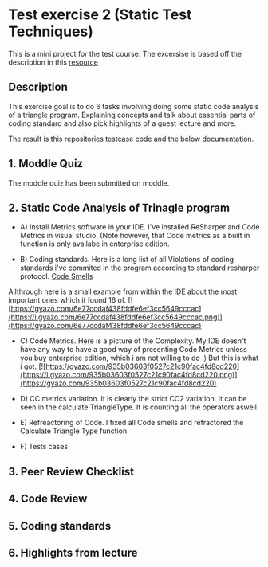 # Test exercise 2 (Static Test Techniques)
This is a mini project for the test course. The excersise is based off the description in this [resource](https://github.com/datsoftlyngby/soft2018spring-test-teaching-material/blob/master/exercises/Static%20Test%20Techniques%20Exercises.pdf)

## Description
This exercise goal is to do 6 tasks involving doing some static code analysis of a triangle program. Explaining concepts and talk about essential parts of coding standard and also pick highlights of a guest lecture and more.

The result is this repositories testcase code and the below documentation. 

## 1. Moddle Quiz
The moddle quiz has been submitted on moddle.

## 2. Static Code Analysis of Trinagle program
- A) Install Metrics software in your IDE.
I've installed ReSharper and Code Metrics in visual studio. (Note however, that Code metrics as a built in function is only availabe in enterprise edition.

- B) Coding standards.
Here is a long list of all Violations of coding standards i've commited in the program according to standard resharper protocol. [Code Smells](CodeSmells.txt)

Allthrough here is a small example from within the IDE about the most important ones which it found 16 of.
[![https://gyazo.com/6e77ccdaf438fddfe6ef3cc5649cccac](https://i.gyazo.com/6e77ccdaf438fddfe6ef3cc5649cccac.png)](https://gyazo.com/6e77ccdaf438fddfe6ef3cc5649cccac)

- C) Code Metrics.
Here is a picture of the Complexity. My IDE doesn't have any way to have a good way of presenting Code Metrics unless you buy enterprise edition, which i am not willing to do :) But this is what i got.
[![https://gyazo.com/935b03603f0527c21c90fac4fd8cd220](https://i.gyazo.com/935b03603f0527c21c90fac4fd8cd220.png)](https://gyazo.com/935b03603f0527c21c90fac4fd8cd220)


- D) CC metrics variation.
It is clearly the strict CC2 variation. It can be seen in the calculate TriangleType. It is counting all the operators aswell.

- E) Refreactoring of Code.
I fixed all Code smells and refractored the Calculate Triangle Type function.

- F) Tests cases



## 3. Peer Review Checklist

## 4. Code Review

## 5. Coding standards

## 6. Highlights from lecture
